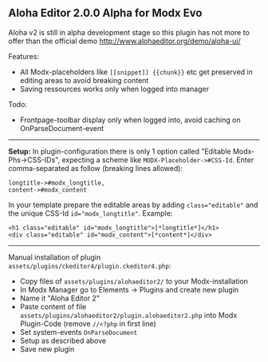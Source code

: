 ## Aloha Editor 2.0.0 Alpha for Modx Evo
Aloha v2 is still in alpha development stage so this plugin has not more to offer than the official demo http://www.alohaeditor.org/demo/aloha-ui/    

Features:
  - All Modx-placeholders like `[[snippet]] {{chunk}}` etc get preserved in editing areas to avoid breaking content
  - Saving ressources works only when logged into manager
  
Todo:
  - Frontpage-toolbar display only when logged into, avoid caching on OnParseDocument-event

------------------------------------------------------------------------------

**Setup:** In plugin-configuration there is only 1 option called "Editable Modx-Phs->CSS-IDs", expecting a scheme like `MODX-Placeholder->#CSS-Id`. Enter comma-separated as follow (breaking lines allowed):

    longtitle->#modx_longtitle,
    content->#modx_content

In your template prepare the editable areas by adding `class="editable"` and the unique CSS-Id `id="modx_longtitle"`. Example: 

    <h1 class="editable" id="modx_longtitle">[*longtitle*]</h1>
    <div class="editable" id="modx_content">[*content*]</div>


------------------------------------------------------------------------------

Manual installation of plugin `assets/plugins/ckeditor4/plugin.ckeditor4.php`:

  - Copy files of `assets/plugins/alohaeditor2/` to your Modx-installation 
  - In Modx Manager go to Elements -> Plugins and create new plugin
  - Name it "Aloha Editor 2"
  - Paste content of file `assets/plugins/alohaeditor2/plugin.alohaeditor2.php` into Modx Plugin-Code (remove `//<?php` in first line)
  - Set system-events `OnParseDocument`
  - Setup as described above
  - Save new plugin